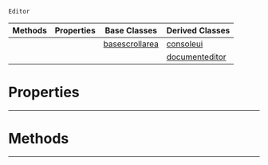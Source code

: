  `Editor`

|Methods|Properties|Base Classes|Derived Classes|
|---|---|---|---|
| | |[basescrollarea](basescrollarea.md)|[consoleui](consoleui.md)|
| | | |[documenteditor](documenteditor.md)|


 #  Properties


---  
 #  Methods


---  
 

 